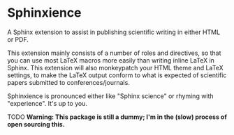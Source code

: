 # Sphinxience

A Sphinx extension to assist in publishing scientific writing in either HTML or PDF. 

This extension mainly consists of a number of roles and directives, so that you can use most LaTeX macros more easily than writing inline LaTeX in Sphinx. This extension will also monkeypatch your HTML theme and LaTeX settings, to make the LaTeX output conform to what is expected of scientific papers submitted to conferences/journals.

Sphinxience is pronounced either like "Sphinx science" or rhyming with "experience". It's up to you.

TODO **Warning: This package is still a dummy; I'm in the (slow) process of open sourcing this.**